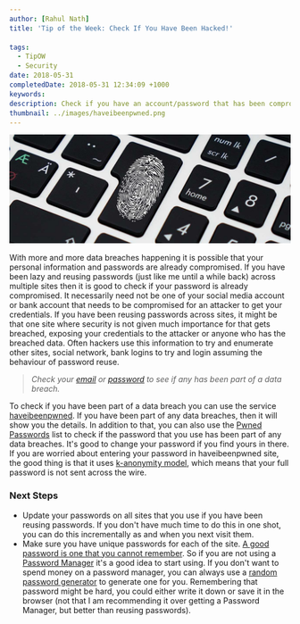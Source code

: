 ```yaml
---
author: [Rahul Nath]
title: 'Tip of the Week: Check If You Have Been Hacked!'
  
tags:
  - TipOW
  - Security
date: 2018-05-31
completedDate: 2018-05-31 12:34:09 +1000
keywords:
description: Check if you have an account/password that has been compromised in a data breach
thumbnail: ../images/haveibeenpwned.png
---
```


<img src="../images/password_manager.jpg" alt ="https://pixabay.com/en/data-security-keyboard-computer-1590455/" class="center" />

With more and more data breaches happening it is possible that your personal information and passwords are already compromised. If you have been lazy and reusing passwords (just like me until a while back) across multiple sites then it is good to check if your password is already compromised. It necessarily need not be one of your social media account or bank account that needs to be compromised for an attacker to get your credentials. If you have been reusing passwords across sites, it might be that one site where security is not given much importance for that gets breached, exposing your credentials to the attacker or anyone who has the breached data. Often hackers use this information to try and enumerate other sites, social network, bank logins to try and login assuming the behaviour of password reuse.

> _Check your [email](https://haveibeenpwned.com/) or [password](https://haveibeenpwned.com/Passwords) to see if any has been part of a data breach._

To check if you have been part of a data breach you can use the service [haveibeenpwned](https://haveibeenpwned.com/). If you have been part of any data breaches, then it will show you the details. In addition to that, you can also use the [Pwned Passwords](https://haveibeenpwned.com/Passwords) list to check if the password that you use has been part of any data breaches. It's good to change your password if you find yours in there. If you are worried about entering your password in haveibeenpwned site, the good thing is that it uses [k-anonymity model](https://www.troyhunt.com/ive-just-launched-pwned-passwords-version-2/), which means that your full password is not sent across the wire.

### Next Steps

- Update your passwords on all sites that you use if you have been reusing passwords. If you don't have much time to do this in one shot, you can do this incrementally as and when you next visit them.
- Make sure you have unique passwords for each of the site. [A good password is one that you cannot remember](https://www.troyhunt.com/only-secure-password-is-one-you-cant/). So if you are not using a [Password Manager](https://www.rahulpnath.com/blog/password-manager-get-one-if-you-havent-already/) it's a good idea to start using. If you don't want to spend money on a password manager, you can always use a [random password generator](https://www.lastpass.com/password-generator) to generate one for you. Remembering that password might be hard, you could either write it down or save it in the browser (not that I am recommending it over getting a Password Manager, but better than reusing passwords).
